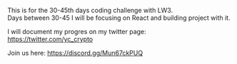 This is for the 30-45th days coding challenge with LW3.  
Days between 30-45 I will be focusing on React and building project with it.

I will document my progres on my twitter page: https://twitter.com/yc_crypto

Join us here: https://discord.gg/Mun67ckPUQ
